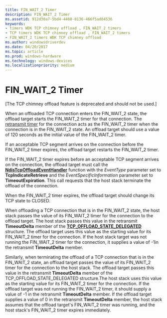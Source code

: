 ```yaml
---
title: FIN_WAIT_2 Timer
description: FIN_WAIT_2 Timer
ms.assetid: 912d30a7-5bd4-4460-8136-466f5ad84536
keywords:
- timers WDK TCP chimney offload , FIN_WAIT_2 timers
- TCP timers WDK TCP chimney offload , FIN_WAIT_2 timers
- FIN_WAIT_2 timers WDK TCP chimney offload
ms.author: windowsdriverdev
ms.date: 04/20/2017
ms.topic: article
ms.prod: windows-hardware
ms.technology: windows-devices
ms.localizationpriority: medium
---
```


# FIN\_WAIT\_2 Timer


\[The TCP chimney offload feature is deprecated and should not be used.\]

When an offloaded TCP connection enters the FIN\_WAIT\_2 state, the offload target starts the FIN\_WAIT\_2 timer for that connection. The [retransmit timer](retransmit-timer.md) for the connection acts as the FIN\_WAIT\_2 timer when the connection is in the FIN\_WAIT\_2 state. An offload target should use a value of 120 seconds as the initial value of the FIN\_WAIT\_2 timer.

If an acceptable TCP segment arrives on the connection before the FIN\_WAIT\_2 timer expires, the offload target restarts the FIN\_WAIT\_2 timer.

If the FIN\_WAIT\_2 timer expires before an acceptable TCP segment arrives on the connection, the offload target must call the [**NdisTcpOffloadEventHandler**](https://msdn.microsoft.com/library/windows/hardware/ff564595) function with the *EventType* parameter set to **TcpIndicateRetrieve** and the *EventSpecificInformation* parameter set to **TimeoutExpiration**. This call requests that the host stack terminate the offload of the connection.

When the FIN\_WAIT\_2 timer expires, the offload target should change its TCP state to CLOSED.

When offloading a TCP connection that is in the FIN\_WAIT\_2 state, the host stack passes the value of its FIN\_WAIT\_2 timer for the connection to the offload target. The host stack passes this value in the retransmit **TimeoutDelta** member of the [**TCP\_OFFLOAD\_STATE\_DELEGATED**](https://msdn.microsoft.com/library/windows/hardware/ff570939) structure. The offload target uses this value as the starting value for its FIN\_WAIT\_2 timer for the connection. If the host stack target was not running the FIN\_WAIT\_2 timer for the connection, it supplies a value of -1in the retransmit **TimeoutDelta** member.

Similarly, when terminating the offload of a TCP connection that is in the FIN\_WAIT\_2 state, an offload target passes the value of its FIN\_WAIT\_2 timer for the connection to the host stack. The offload target passes this value in the retransmit **TimeoutDelta** member of the TCP\_OFFLOAD\_STATE\_DELEGATED structure.The host stack uses this value as the starting value for its FIN\_WAIT\_2 timer for the connection. If the offload target was not running the FIN\_WAIT\_2 timer, it should supply a value of -1 in the retransmit **TimeoutDelta** member. If the offload target supplies a value of 0 in the retransmit **TimeoutDelta** member, the host stack assumes that the offload target's FIN\_WAIT\_2 timer was running, and the host stack's FIN\_WAIT\_2 timer expires immediately.

 

 





